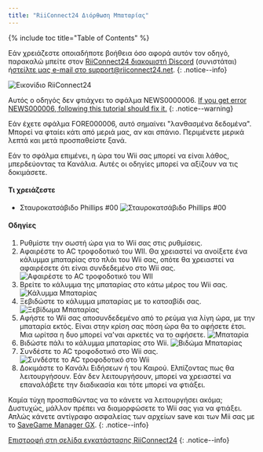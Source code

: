 ```yaml
---
title: "RiiConnect24 Διόρθωση Μπαταρίας"
---
```


{% include toc title="Table of Contents" %}

Εάν χρειάζεστε οποιαδήποτε βοήθεια όσο αφορά αυτόν τον οδηγό, παρακαλώ μπείτε στον [ RiiConnect24 διακομιστή Discord](https://discord.gg/b4Y7jfD) (συνιστάται) ή[στείλτε μας e-mail στο support@riiconnect24.net](mailto:support@riiconnect24.net).
{: .notice--info}

![Εικονίδιο RiiConnect24](/images/WiiRC24Logo.jpg)

Αυτός ο οδηγός δεν φτιάχνει το σφάλμα NEWS0000006. [If you get error NEWS000006, following this tutorial should fix it.](news000006)
{: .notice--warning}

Εάν έχετε σφάλμα FORE000006, αυτό σημαίνει "λανθασμένα δεδομένα". Μπορεί να φταίει κάτι από μεριά μας, αν και σπάνιο. Περιμένετε μερικά λεπτά και μετά προσπαθείστε ξανά.

Εάν το σφάλμα επιμένει, η ώρα του Wii σας μπορεί να είναι λάθος, μπερδεύοντας τα Κανάλια. Αυτές οι οδηγίες μπορεί να αξίζουν να τις δοκιμάσετε.

#### Τι χρειάζεστε

* Σταυροκατσάβιδο Phillips #00 ![Σταυροκατσάβιδο Phillips #00](/images/RiiConnect24/clock/screwdriver.jpg)

#### Οδηγίες

1. Ρυθμίστε την σωστή ώρα για το Wii σας στις ρυθμίσεις.
2. Αφαιρέστε το AC τροφοδοτικό του WII. Θα χρειαστεί να ανοίξετε ένα κάλυμμα μπαταρίας στο πλάι του Wii σας, οπότε θα χρειαστεί να αφαιρέσετε ότι είναι συνδεδεμένο στο Wii σας. ![Αφαιρέστε το AC τροφοδοτικό του WII](/images/RiiConnect24/clock/unplug.jpg)
3. Βρείτε το κάλυμμα της μπαταρίας στο κάτω μέρος του Wii σας. ![Κάλυμμα Μπαταρίας](/images/RiiConnect24/clock/batterycover.jpg)
4. Ξεβιδώστε το κάλυμμα μπαταρίας με το κατσαβίδι σας. ![Ξεβίδωμα Μπαταρίας](http://i.imgur.com/VRRAiSk.gif)
5. Αφήστε το Wii σας αποσυνδεδεμένο από το ρεύμα για λίγη ώρα, με την μπαταρία εκτός. Είναι στην κρίση σας πόση ώρα θα το αφήσετε έτσι. Μια ωρίτσα η δυο μπορεί να'ναι αρκετές να το αφήσετε. ![Μπαταρία](/images/RiiConnect24/clock/battery.jpg)
6. Βιδώστε πάλι το κάλυμμα μπαταρίας στο Wii. ![Βιδώμα Μπαταρίας](http://i.imgur.com/8MEy5Jo.gif)
7. Συνδέστε το AC τροφοδοτικό στο Wii σας. ![Συνδέστε το AC τροφοδοτικό στο Wii](/images/RiiConnect24/clock/plug.jpg)
8. Δοκιμάστε το Κανάλι Ειδήσεων ή του Καιρού. Ελπίζοντας πως θα λειτουργήσουν. Εάν δεν λειτουργήσουν, μπορεί να χρειαστεί να επαναλάβετε την διαδικασία και τότε μπορεί να φτιάξει.

Καμία τύχη προσπαθώντας να το κάνετε να λειτουργήσει ακόμα; Δυστυχώς, μάλλον πρέπει να διαμορφώσετε το Wii σας για να φτιάξει. Απλώς κάνετε αντίγραφο ασφαλείας των αρχείων save και των Mii σας με το [SaveGame Manager GX](https://sourceforge.net/projects/savegame-manager-gx/files/HBC_SetUp_R127.zip/download).
{: .notice--info}

[Επιστροφή στη σελίδα εγκατάστασης RiiConnect24](riiconnect24)
{: .notice--info}
